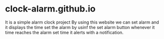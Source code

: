 # clock-alarm.github.io
It is a simple alarm clock project
By using this website we can set alarm and it displays the time
set the alarm by usinf the set alarm button
whenever it time reaches the alarm set time it alerts with a notification.
